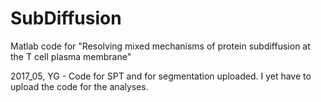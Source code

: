 # SubDiffusion
Matlab code for "Resolving mixed mechanisms of protein subdiffusion at the T cell plasma membrane"

2017_05, YG - Code for SPT and for segmentation uploaded. I yet have to upload the code for the analyses.
